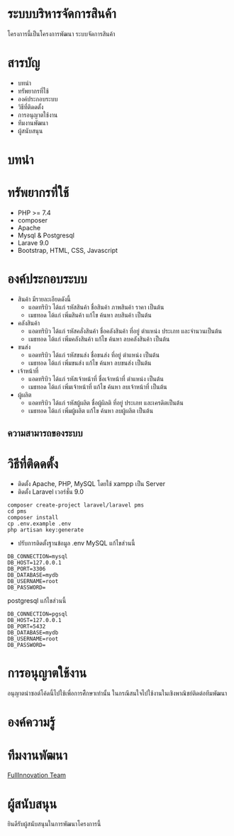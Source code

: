 # ระบบบริหารจัดการสินค้า
โครงการนี้เป็นโครงการพัฒนา ระบบจัดการสินค้า 

# สารบัญ
* บทนำ
* ทรัพยากรที่ใช้
* องค์ประกอบระบบ
* วิธีที่ติดดตั้ง
* การอนุญาตใช้งาน
* ทีมงานพัฒนา
* ผู้สนับสนุน

# บทนำ




# ทรัพยากรที่ใช้
* PHP >= 7.4
* composer
* Apache
* Mysql & Postgresql
* Larave 9.0
* Bootstrap, HTML, CSS, Javascript




# องค์ประกอบระบบ
* สินค้า มีรายละเอียดดังนี้
    * แอดทริบิว ได้แก่ รหัสสินค้า ชื่อสินค้า ภาพสินค้า ราคา เป็นต้น
    * เมธทอด ได้แก่ เพิ่มสินค้า แก้ไข ค้นหา ลบสินค้า เป็นต้น
* คลังสินค้า
    * แอดทริบิว ได้แก่ รหัสคลั่งสินค้า ชื่อคลังสินค้า ที่อยู่ ตำแหน่ง ประเภท และจำนวนเป็นต้น
    * เมธทอด ได้แก่ เพิ่มคลังสินค้า แก้ไข ค้นหา ลบคลังสินค้า   เป็นต้น
* ขนส่ง
    * แอดทริบิว ได้แก่ รหัสขนส่ง ชื่อขนส่ง ที่อยู่ ตำแหน่ง เป็นต้น
    * เมธทอด ได้แก่ เพิ่มขนส่ง แก้ไข ค้นหา ลบขนส่ง   เป็นต้น
* เจ้าหน้าที่
    * แอดทริบิว ได้แก่ รหัสเจ้าหน้าที่ ชื่อเจ้าหน้าที่ ตำแหน่ง เป็นต้น
    * เมธทอด ได้แก่ เพิ่มเจ้าหน้าที่ แก้ไข ค้นหา ลบเจ้าหน้าที่  เป็นต้น
* ผู้ผลิต
    * แอดทริบิว ได้แก่ รหัสผู้ผลิต ชื่อผู้ผิลติ ที่อยู่  ประเภท และเครดิตเป็นต้น
    * เมธทอด ได้แก่ เพิ่มผู้ผลิต แก้ไข ค้นหา ลบผู้ผลิต  เป็นต้น

## ความสามารถของระบบ



# วิธีที่ติดดตั้ง
* ติดตั้ง Apache, PHP, MySQL โดยใช้ xampp เป็น Server
* ติดตั้ง Laravel เวอร์ชั่น 9.0
```
composer create-project laravel/laravel pms
cd pms
composer install
cp .env.example .env
php artisan key:generate
```
* ปรับการติดตั้งฐานข้อมูล .env
MySQL แก้ไขส่วนนี้
```
DB_CONNECTION=mysql
DB_HOST=127.0.0.1
DB_PORT=3306
DB_DATABASE=mydb
DB_USERNAME=root
DB_PASSWORD=
```
postgresql แก้ไขส่วนนี้
```
DB_CONNECTION=pgsql
DB_HOST=127.0.0.1
DB_PORT=5432
DB_DATABASE=mydb
DB_USERNAME=root
DB_PASSWORD=
```




# การอนุญาตใช้งาน
อนุญาตนำซอต์โค้ดนี้ไปใช้เพื่อการศีึกษาเท่านั้น ในกรณีสนใจไปใช้งานในเชิงพาณิชย์ติดต่อทีมพัฒนา


# องค์ความรู้



# ทีมงานพัฒนา
<a href="https://innovationfull.herokuapp.com">FullInnovation Team </a>



# ผู้สนับสนุน
ยินดีรับผู้สนับสนุนในการพัฒนาโครงการนี้



